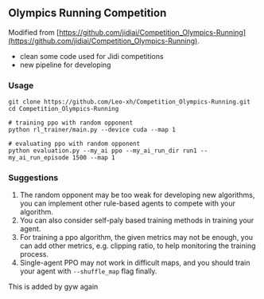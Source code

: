 ## Olympics Running Competition

Modified from [https://github.com/jidiai/Competition_Olympics-Running](https://github.com/jidiai/Competition_Olympics-Running).
- clean some code used for Jidi competitions
- new pipeline for developing

### Usage

```shell
git clone https://github.com/Leo-xh/Competition_Olympics-Running.git
cd Competition_Olympics-Running

# training ppo with random opponent
python rl_trainer/main.py --device cuda --map 1

# evaluating ppo with random opponent
python evaluation.py --my_ai ppo --my_ai_run_dir run1 --my_ai_run_episode 1500 --map 1
```

### Suggestions

1. The random opponent may be too weak for developing new algorithms, you can implement other rule-based agents to compete with your algorithm.
2. You can also consider self-paly based training methods in training your agent.
3. For training a ppo algorithm, the given metrics may not be enough, you can add other metrics, e.g. clipping ratio, to help monitoring the training process.
4. Single-agent PPO may not work in difficult maps, and you should train your agent with `--shuffle_map` flag finally.


This is added by gyw again
